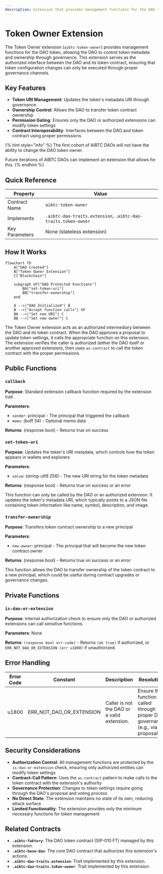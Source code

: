 ```yaml
---
description: Extension that provides management functions for the DAO token
---
```


# Token Owner Extension

The Token Owner extension (`aibtc-token-owner`) provides management functions for the DAO token, allowing the DAO to control token metadata and ownership through governance. This extension serves as the authorized interface between the DAO and its token contract, ensuring that token configuration changes can only be executed through proper governance channels.

## Key Features

- **Token URI Management**: Updates the token's metadata URI through governance
- **Ownership Control**: Allows the DAO to transfer token contract ownership
- **Permission Gating**: Ensures only the DAO or authorized extensions can modify token settings
- **Contract Interoperability**: Interfaces between the DAO and token contract using proper permissions

{% hint style="info" %}
The first cohort of AIBTC DAOs will not have the ability to change the DAO token owner.

Future iterations of AIBTC DAOs can implement an extension that allows for this.
{% endhint %}

## Quick Reference

| Property       | Value                                                          |
| -------------- | -------------------------------------------------------------- |
| Contract Name  | `aibtc-token-owner`                                            |
| Implements     | `.aibtc-dao-traits.extension`, `.aibtc-dao-traits.token-owner` |
| Key Parameters | None (stateless extension)                                     |

## How It Works

```mermaid
flowchart TD
    A["DAO Created"]
    B["Token Owner Extension"]
    C["Blockchain"]

    subgraph UF["DAO Protected Functions"]
        BA["set-token-uri"]
        BB["transfer-ownership"]
    end

    A -->|"DAO Initialized"| B
    B -->|"Accept function calls"| UF
    BA -->|"Set new URI"| C
    BB -->|"Set new owner"| C
```

The Token Owner extension acts as an authorized intermediary between the DAO and its token contract. When the DAO approves a proposal to update token settings, it calls the appropriate function on this extension. The extension verifies the caller is authorized (either the DAO itself or another approved extension), then uses `as-contract` to call the token contract with the proper permissions.

## Public Functions

### `callback`

**Purpose**: Standard extension callback function required by the extension trait

**Parameters**:

- `sender`: principal - The principal that triggered the callback
- `memo`: (buff 34) - Optional memo data

**Returns**: (response bool) - Returns true on success

### `set-token-uri`

**Purpose**: Updates the token's URI metadata, which controls how the token appears in wallets and explorers

**Parameters**:

- `value`: (string-utf8 256) - The new URI string for the token metadata

**Returns**: (response bool) - Returns true on success or an error

This function can only be called by the DAO or an authorized extension. It updates the token's metadata URI, which typically points to a JSON file containing token information like name, symbol, description, and image.

### `transfer-ownership`

**Purpose**: Transfers token contract ownership to a new principal

**Parameters**:

- `new-owner`: principal - The principal that will become the new token contract owner

**Returns**: (response bool) - Returns true on success or an error

This function allows the DAO to transfer ownership of the token contract to a new principal, which could be useful during contract upgrades or governance changes.

## Private Functions

### `is-dao-or-extension`

**Purpose**: Internal authorization check to ensure only the DAO or authorized extensions can call sensitive functions.

**Parameters**: None

**Returns**: `(response bool err-code)` - Returns `(ok true)` if authorized, or `ERR_NOT_DAO_OR_EXTENSION (err u1800)` if unauthorized.

## Error Handling

| Error Code | Constant                 | Description                                 | Resolution                                                                          |
| ---------- | ------------------------ | ------------------------------------------- | ----------------------------------------------------------------------------------- |
| u1800      | ERR_NOT_DAO_OR_EXTENSION | Caller is not the DAO or a valid extension. | Ensure the function is called through proper DAO governance (e.g., via a proposal). |

## Security Considerations

- **Authorization Control**: All management functions are protected by the `is-dao-or-extension` check, ensuring only authorized entities can modify token settings
- **Contract-Call Pattern**: Uses the `as-contract` pattern to make calls to the token contract with the extension's authority
- **Governance Protection**: Changes to token settings require going through the DAO's proposal and voting process
- **No Direct State**: The extension maintains no state of its own, reducing attack surface
- **Limited Functionality**: The extension provides only the minimum necessary functions for token management

## Related Contracts

- **`.aibtc-faktory`**: The DAO token contract (SIP-010 FT) managed by this extension.
- **`.aibtc-base-dao`**: The core DAO contract that authorizes this extension's actions.
- **`.aibtc-dao-traits.extension`**: Trait implemented by this extension.
- **`.aibtc-dao-traits.token-owner`**: Trait implemented by this extension.
